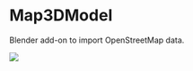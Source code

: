 # Map3DModel

Blender add-on to import OpenStreetMap data.

![](https://github.com/phuang1024/Map3DModel/tree/master/example.jpg?raw=true)
